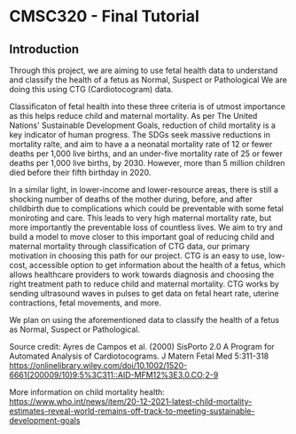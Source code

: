 # CMSC320 - Final Tutorial 
## Introduction
Through this project, we are aiming to use fetal health data to understand and classify the health of a fetus as Normal, Suspect or Pathological We are doing this using CTG (Cardiotocogram) data.

Classificaton of fetal health into these three criteria is of utmost importance as this helps reduce child and maternal mortality. As per The United Nations' Sustainable Development Goals, reduction of child mortality is a key indicator of human progress. The SDGs seek massive reductions in mortality ralte, and aim to have a a neonatal mortality rate of 12 or fewer deaths per 1,000 live births, and an under-five mortality rate of 25 or fewer deaths per 1,000 live births, by 2030. However, more than 5 million children died before their fifth birthday in 2020.

In a similar light, in lower-income and lower-resource areas, there is still a shocking number of deaths of the mother during, before, and after childbirth due to complications which could be preventable with some fetal moniroting and care. This leads to very high maternal mortality rate, but more importantly the preventable loss of countless lives. We aim to try and build a model to move closer to this important goal of reducing child and maternal mortality through classification of CTG data, our primary motivation in choosing this path for our project. CTG is an easy to use, low-cost, accessible option to get information about the health of a fetus, which allows healthcare providers to work towards diagnosis and choosing the right treatment path to reduce child and maternal mortality. CTG works by sending ultrasound waves in pulses to get data on fetal heart rate, uterine contractions, fetal movements, and more.

We plan on using the aforementioned data to classify the health of a fetus as Normal, Suspect or Pathological.

Source credit: Ayres de Campos et al. (2000) SisPorto 2.0 A Program for Automated Analysis of Cardiotocograms. J Matern Fetal Med 5:311-318 https://onlinelibrary.wiley.com/doi/10.1002/1520-6661(200009/10)9:5%3C311::AID-MFM12%3E3.0.CO;2-9

More information on child mortality health: https://www.who.int/news/item/20-12-2021-latest-child-mortality-estimates-reveal-world-remains-off-track-to-meeting-sustainable-development-goals


